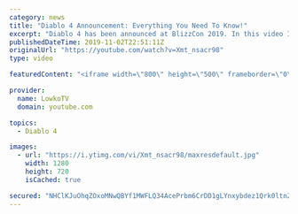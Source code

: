```yaml
---
category: news
title: "Diablo 4 Announcement: Everything You Need To Know!"
excerpt: "Diablo 4 has been announced at BlizzCon 2019. In this video I go over everything you need to know about this upcoming Blizzard Entertainment game."
publishedDateTime: 2019-11-02T22:51:11Z
originalUrl: "https://youtube.com/watch?v=Xmt_nsacr98"
type: video

featuredContent: "<iframe width=\"800\" height=\"500\" frameborder=\"0\" src=\"https://www.youtube.com/embed/Xmt_nsacr98\" allow=\"accelerometer; autoplay; encrypted-media; gyroscope; picture-in-picture\" allowfullscreen></iframe>"

provider:
  name: LowkoTV
  domain: youtube.com

topics:
  - Diablo 4

images:
  - url: "https://i.ytimg.com/vi/Xmt_nsacr98/maxresdefault.jpg"
    width: 1280
    height: 720
    isCached: true

secured: "NHClKJuOhqZOxoMNwQBYf1MWFLQ34AcePrbm6CrDD1gLYnxybdez1Qrk0ltnZo5zq5uIG0SVT5zTa5veLaWjbIXXNt8lALcPaHyLhRfvqnqqJpptSad/SxgxEagNcAPbPfbwjqpSf7TXo27FL8d4PXj3AB3cJGYO43JOnYiOV7458M+pZ/sL+YVjX8Wb5Aqp0Mh42YzY1eJy0uKkMejRGoBAHee5KclNSdDpKrwu+lXl+mIyqTxdr3yEzxB6rE49096DzA2s5ZYYPd8IA6MLBWomZU9md7JZctPmznPWJsIsUhdJsyKJ/kUDO3eg7eEcFP8Jq2bIVRxHcuk43nRTAFufZKGBwyI/Oo5jUxERJgXtVB5arA+UeYl6pw/UGY1D16ZNINUE5Of4N1fPN2rGNCkKkR+WQw9M0pt2CzuTFTq+/mzL2wDDuREwXTnH9eQY;YVtzp6d2wEZAAfWJNJ6+CQ=="
---
```


